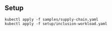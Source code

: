 ## Setup
```
kubectl apply -f samples/supply-chain.yaml
kubectl apply -f setup/inclusion-workload.yaml
```
